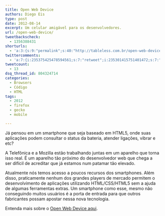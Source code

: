 ```yaml
---
title: Open Web Device
authors: Diego Eis
type: post
date: 2012-08-14
excerpt: Um celular amigável para os desenvolvedores.
url: /open-web-device/
tweetbackscheck:
  - 1356388431
shorturls:
  - 'a:3:{s:9:"permalink";s:40:"http://tableless.com.br/open-web-device/";s:7:"tinyurl";s:26:"http://tinyurl.com/8nypcx4";s:4:"isgd";s:19:"http://is.gd/Mu5R3p";}'
twittercomments:
  - 'a:7:{i:235375425478594561;s:7:"retweet";i:235301415751401472;s:7:"retweet";i:235220638443388928;s:7:"retweet";i:235209485067640832;s:7:"retweet";i:238275634336501760;s:7:"retweet";i:238275129975664640;s:7:"retweet";i:250671278464319488;s:7:"retweet";}'
tweetcount:
  - 13
dsq_thread_id: 804324714
categories:
  - Browsers
  - Código
  - HTML
tags:
  - 2012
  - firefox
  - gecko
  - mobile

---
```

Já pensou em um smartphone que seja baseado em HTML5, onde suas aplicações podem consultar o status da bateria, atender ligações, vibrar e etc?

A Telefônica e a Mozilla estão trabalhando juntas em um aparelho que torna isso real. É um aparelho tão próximo do desenvolvedor web que chega a ser difícil de acreditar que já estamos num patamar tão elevado. 

Atualmente nós temos acesso a poucos recursos dos smartphones. Além disso, praticamente nenhum dos grandes players de mercado permitem o desenvolvimento de aplicações utilizando HTML/CSS/HTML5 sem a ajuda de algumas ferramentas extras. Um smartphone como esse, mesmo não conseguindo muitos usuários é a porta de entrada para que outros fabricantes possam apostar nessa nova tecnologia.

Entenda mais sobre o [Open Web Device aqui][1].

 [1]: http://www.openwebdevice.com